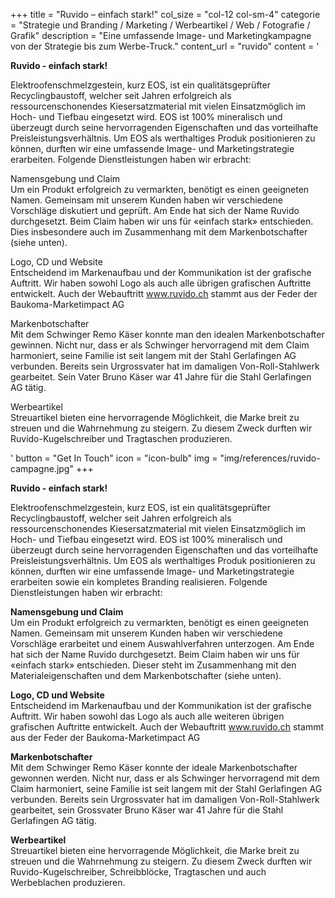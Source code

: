 +++
  title = "Ruvido – einfach stark!"
 col_size = "col-12 col-sm-4"
  categorie = "Strategie und Branding / Marketing / Werbeartikel / Web / Fotografie / Grafik"
  description = "Eine umfassende Image- und Marketingkampagne von der Strategie bis zum Werbe-Truck."
  content_url = "ruvido"
  content =  '<p><strong>Ruvido - einfach stark!</strong></p><p>Elektroofenschmelzgestein, kurz EOS, ist ein qualit&auml;tsgepr&uuml;fter Recyclingbaustoff, welcher seit Jahren erfolgreich als ressourcenschonendes Kiesersatzmaterial mit vielen Einsatzm&ouml;glich im Hoch- und Tiefbau eingesetzt wird. EOS ist 100% mineralisch und &uuml;berzeugt durch seine hervorragenden Eigenschaften und das vorteilhafte Preisleistungsverh&auml;ltnis. Um EOS als werthaltiges Produk positionieren zu k&ouml;nnen, durften wir eine umfassende Image- und Marketingstrategie erarbeiten. Folgende Dienstleistungen haben wir erbracht:</p><p>Namensgebung und Claim<br />Um ein Produkt erfolgreich zu vermarkten, ben&ouml;tigt es einen geeigneten Namen. Gemeinsam mit unserem Kunden haben wir verschiedene Vorschl&auml;ge diskutiert und gepr&uuml;ft. Am Ende hat sich der Name Ruvido durchgesetzt. Beim Claim haben wir uns f&uuml;r &laquo;einfach stark&raquo; entschieden. Dies insbesondere auch im Zusammenhang mit dem Markenbotschafter (siehe unten).</p><p>Logo, CD und Website<br />Entscheidend im Markenaufbau und der Kommunikation ist der grafische Auftritt. Wir haben sowohl Logo als auch alle &uuml;brigen grafischen Auftritte entwickelt. Auch der Webauftritt <a href="http://www.ruvido.ch">www.ruvido.ch</a> stammt aus der Feder der Baukoma-Marketimpact AG</p><p>Markenbotschafter<br />Mit dem Schwinger Remo K&auml;ser konnte man den idealen Markenbotschafter gewinnen. Nicht nur, dass er als Schwinger hervorragend mit dem Claim harmoniert, seine Familie ist seit langem mit der Stahl Gerlafingen AG verbunden. Bereits sein Urgrossvater hat im damaligen Von-Roll-Stahlwerk gearbeitet. Sein Vater Bruno K&auml;ser war 41 Jahre f&uuml;r die Stahl Gerlafingen AG t&auml;tig.</p><p>Werbeartikel<br />Streuartikel bieten eine hervorragende M&ouml;glichkeit, die Marke breit zu streuen und die Wahrnehmung zu steigern. Zu diesem Zweck durften wir Ruvido-Kugelschreiber und Tragtaschen produzieren.</p>'
  button = "Get In Touch"
  icon = "icon-bulb"
  img = "img/references/ruvido-campagne.jpg"
+++

<p><strong>Ruvido - einfach stark!</strong></p>

<p>Elektroofenschmelzgestein, kurz EOS, ist ein qualit&auml;tsgepr&uuml;fter Recyclingbaustoff, welcher seit Jahren erfolgreich als ressourcenschonendes Kiesersatzmaterial mit vielen Einsatzm&ouml;glich im Hoch- und Tiefbau eingesetzt wird. EOS ist 100% mineralisch und &uuml;berzeugt durch seine hervorragenden Eigenschaften und das vorteilhafte Preisleistungsverh&auml;ltnis. Um EOS als werthaltiges Produk positionieren zu k&ouml;nnen, durften wir eine umfassende Image- und Marketingstrategie erarbeiten sowie&nbsp;ein kompletes Branding realisieren.&nbsp;Folgende Dienstleistungen haben wir erbracht:</p>

<p><strong>Namensgebung und Claim</strong><br />
Um ein Produkt erfolgreich zu vermarkten, ben&ouml;tigt es einen geeigneten Namen. Gemeinsam mit unserem Kunden haben wir verschiedene Vorschl&auml;ge erarbeitet und einem Auswahlverfahren unterzogen. Am Ende hat sich der Name Ruvido durchgesetzt. Beim Claim haben wir uns f&uuml;r &laquo;einfach stark&raquo; entschieden. Dieser steht im Zusammenhang mit den Materialeigenschaften und&nbsp;dem Markenbotschafter (siehe unten).</p>

<p><strong>Logo, CD und Website</strong><br />
Entscheidend im Markenaufbau und der Kommunikation ist der grafische Auftritt. Wir haben sowohl das Logo als auch alle weiteren &uuml;brigen grafischen Auftritte entwickelt. Auch der Webauftritt <a href="http://www.ruvido.ch">www.ruvido.ch</a> stammt aus der Feder der Baukoma-Marketimpact AG</p>

<p><strong>Markenbotschafter</strong><br />
Mit dem Schwinger Remo K&auml;ser konnte der ideale&nbsp;Markenbotschafter gewonnen werden. Nicht nur, dass er als Schwinger hervorragend mit dem Claim harmoniert, seine Familie ist seit langem mit der Stahl Gerlafingen AG verbunden. Bereits sein Urgrossvater hat im damaligen Von-Roll-Stahlwerk gearbeitet, sein Grossvater Bruno K&auml;ser war 41 Jahre f&uuml;r die Stahl Gerlafingen AG t&auml;tig.</p>

<p><strong>Werbeartikel</strong><br />
Streuartikel bieten eine hervorragende M&ouml;glichkeit, die Marke breit zu streuen und die Wahrnehmung zu steigern. Zu diesem Zweck durften wir Ruvido-Kugelschreiber, Schreibbl&ouml;cke, Tragtaschen und auch Werbeblachen produzieren.</p>
